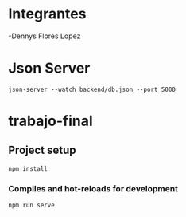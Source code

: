 # Integrantes

-Dennys Flores Lopez

# Json Server
```
json-server --watch backend/db.json --port 5000
```
# trabajo-final

## Project setup
```
npm install
```

### Compiles and hot-reloads for development
```
npm run serve
```
